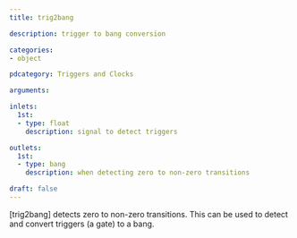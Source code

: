 ```yaml
---
title: trig2bang

description: trigger to bang conversion

categories:
- object

pdcategory: Triggers and Clocks

arguments:

inlets:
  1st:
  - type: float
    description: signal to detect triggers

outlets:
  1st:
  - type: bang
    description: when detecting zero to non-zero transitions

draft: false
---
```


[trig2bang] detects zero to non-zero transitions. This can be used to detect and convert triggers (a gate) to a bang.
